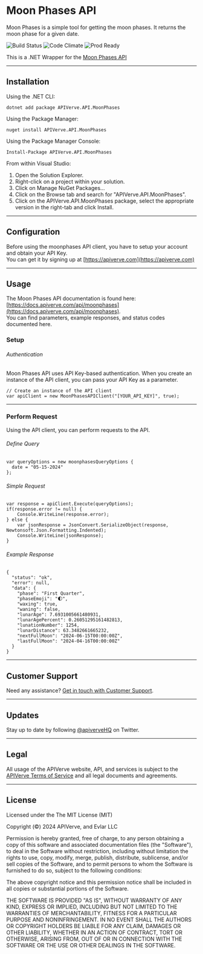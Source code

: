 Moon Phases API
============

Moon Phases is a simple tool for getting the moon phases. It returns the moon phase for a given date.

![Build Status](https://img.shields.io/badge/build-passing-green)
![Code Climate](https://img.shields.io/badge/maintainability-B-purple)
![Prod Ready](https://img.shields.io/badge/production-ready-blue)

This is a .NET Wrapper for the [Moon Phases API](https://apiverve.com/marketplace/api/moonphases)

---

## Installation

Using the .NET CLI:
```
dotnet add package APIVerve.API.MoonPhases
```

Using the Package Manager:
```
nuget install APIVerve.API.MoonPhases
```

Using the Package Manager Console:
```
Install-Package APIVerve.API.MoonPhases
```

From within Visual Studio:

1. Open the Solution Explorer.
2. Right-click on a project within your solution.
3. Click on Manage NuGet Packages...
4. Click on the Browse tab and search for "APIVerve.API.MoonPhases".
5. Click on the APIVerve.API.MoonPhases package, select the appropriate version in the right-tab and click Install.


---

## Configuration

Before using the moonphases API client, you have to setup your account and obtain your API Key.  
You can get it by signing up at [https://apiverve.com](https://apiverve.com)

---

## Usage

The Moon Phases API documentation is found here: [https://docs.apiverve.com/api/moonphases](https://docs.apiverve.com/api/moonphases).  
You can find parameters, example responses, and status codes documented here.

### Setup

###### Authentication
Moon Phases API uses API Key-based authentication. When you create an instance of the API client, you can pass your API Key as a parameter.

```
// Create an instance of the API client
var apiClient = new MoonPhasesAPIClient("[YOUR_API_KEY]", true);
```

---


### Perform Request
Using the API client, you can perform requests to the API.

###### Define Query

```
var queryOptions = new moonphasesQueryOptions {
  date = "05-15-2024"
};
```

###### Simple Request

```
var response = apiClient.Execute(queryOptions);
if(response.error != null) {
	Console.WriteLine(response.error);
} else {
    var jsonResponse = JsonConvert.SerializeObject(response, Newtonsoft.Json.Formatting.Indented);
    Console.WriteLine(jsonResponse);
}
```

###### Example Response

```
{
  "status": "ok",
  "error": null,
  "data": {
    "phase": "First Quarter",
    "phaseEmoji": "🌓",
    "waxing": true,
    "waning": false,
    "lunarAge": 7.6931005661480931,
    "lunarAgePercent": 0.26051295161482813,
    "lunationNumber": 1254,
    "lunarDistance": 63.3482661665232,
    "nextFullMoon": "2024-06-15T00:00:00Z",
    "lastFullMoon": "2024-04-16T00:00:00Z"
  }
}
```

---

## Customer Support

Need any assistance? [Get in touch with Customer Support](https://apiverve.com/contact).

---

## Updates
Stay up to date by following [@apiverveHQ](https://twitter.com/apiverveHQ) on Twitter.

---

## Legal

All usage of the APIVerve website, API, and services is subject to the [APIVerve Terms of Service](https://apiverve.com/terms) and all legal documents and agreements.

---

## License
Licensed under the The MIT License (MIT)

Copyright (&copy;) 2024 APIVerve, and Evlar LLC

Permission is hereby granted, free of charge, to any person obtaining a copy of this software and associated documentation files (the "Software"), to deal in the Software without restriction, including without limitation the rights to use, copy, modify, merge, publish, distribute, sublicense, and/or sell copies of the Software, and to permit persons to whom the Software is furnished to do so, subject to the following conditions:

The above copyright notice and this permission notice shall be included in all copies or substantial portions of the Software.

THE SOFTWARE IS PROVIDED "AS IS", WITHOUT WARRANTY OF ANY KIND, EXPRESS OR IMPLIED, INCLUDING BUT NOT LIMITED TO THE WARRANTIES OF MERCHANTABILITY, FITNESS FOR A PARTICULAR PURPOSE AND NONINFRINGEMENT. IN NO EVENT SHALL THE AUTHORS OR COPYRIGHT HOLDERS BE LIABLE FOR ANY CLAIM, DAMAGES OR OTHER LIABILITY, WHETHER IN AN ACTION OF CONTRACT, TORT OR OTHERWISE, ARISING FROM, OUT OF OR IN CONNECTION WITH THE SOFTWARE OR THE USE OR OTHER DEALINGS IN THE SOFTWARE.